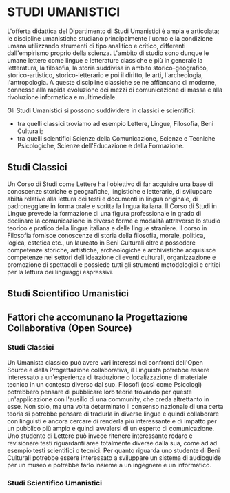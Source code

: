 # STUDI UMANISTICI
L'offerta didattica del Dipartimento di Studi Umanistici è ampia e articolata; le discipline umanistiche studiano principalmente l'uomo e la condizione umana utilizzando strumenti di tipo analitico e critico, differenti dall'empirismo proprio della scienza. L'ambito di studio sono dunque le umane lettere come lingue e letterature classiche e più in generale la letteratura, la filosofia, la storia suddivisa in ambito storico-geografico, storico-artistico, storico-letterario e poi il diritto, le arti, l'archeologia, l'antropologia. A queste discipline classiche se ne affiancano di moderne, connesse alla rapida evoluzione dei mezzi di comunicazione di massa e alla rivoluzione informatica e multimediale. 

Gli Studi Umanistici si possono suddividere in classici e scientifici: 
- tra quelli classici troviamo ad esempio Lettere, Lingue, Filosofia, Beni Culturali; 
- tra quelli scientifici Scienze della Comunicazione, Scienze e Tecniche Psicologiche, Scienze dell'Educazione e della Formazione.

## Studi Classici
Un Corso di Studi come Lettere ha l'obiettivo di far acquisire una base di conoscenze storiche e geografiche, lingistiche e letterarie, di sviluppare abiltà relative alla lettura dei testi e documenti in lingua originale, di padroneggiare in forma orale e scritta la lingua italiana. Il Corso di Studi in Lingue prevede la formazione di una figura professionale in grado di declinare la comunicazione in diverse forme e modalità attraverso lo studio teorico e pratico della lingua italiana e delle lingue straniere. Il corso in Filosofia fornisce conoscenze di storia della filosofia, morale, politica, logica, estetica etc., un laureato in Beni Culturali oltre a possedere competenze storiche, artistiche, archeologiche e archivistiche acquisisce competenze nei settori dell'ideazione di eventi culturali, organizzazione e promozione di spettacoli e possiede tutti gli strumenti metodologici e critici per la lettura dei linguaggi espressivi. 

## Studi Scientifico Umanistici


## Fattori che accomunano la Progettazione Collaborativa (Open Source)

### Studi Classici
Un Umanista classico può avere vari interessi nei confronti dell'Open Source e della Progettazione collaborativa, il Linguista potrebbe essere interessato a un'esperienza di traduzione o localizzazione di materiale tecnico in un contesto diverso dal suo. Filosofi (così come Psicologi) potrebbero pensare di pubblicare loro teorie trovando per queste un'applicazione con l'ausilio di una community, che creda altrettanto in esse. Non solo, ma una volta determinato il consenso nazionale di una certa teoria si potrebbe pensare di tradurla in diverse lingue e quindi collaborare con linguisti e ancora cercare di renderla più interessante e di impatto per un pubblico più ampio e quindi avvalersi di un esperto di comunicazione. Uno studente di Lettere può invece ritenere interessante redare e revisionare testi riguardanti aree totalmente diverse dalla sua, come ad ad esempio testi scientifici o tecnici. Per quanto riguarda uno studente di Beni Culturali potrebbe essere interessato a sviluppare un sistema di audioguide per un museo e potrebbe farlo insieme a un ingegnere e un informatico.

### Studi Scientifico Umanistici
